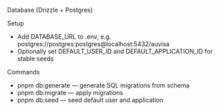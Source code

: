 Database (Drizzle + Postgres)

Setup
- Add DATABASE_URL to .env, e.g. postgres://postgres:postgres@localhost:5432/auvisa
- Optionally set DEFAULT_USER_ID and DEFAULT_APPLICATION_ID for stable seeds

Commands
- pnpm db:generate — generate SQL migrations from schema
- pnpm db:migrate — apply migrations
- pnpm db:seed — seed default user and application


